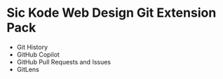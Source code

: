 # **Sic Kode Web Design** Git Extension Pack

- Git History
- GitHub Copilot
- GitHub Pull Requests and Issues
- GitLens
